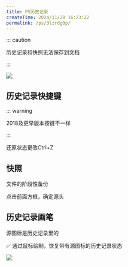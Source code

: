```yaml
---
title: PS历史记录
createTime: 2024/11/28 16:23:22
permalink: /ps/3lzrdg0p/
---
```

::: caution

历史记录和快照无法保存到文档

:::

![](https://file.iglooblog.top/ps/PixPin_2024-10-07_21-10-59.webp)

## 历史记录快捷键

::: warning

2018及更早版本按键不一样

:::

还原状态更改Ctrl+Z

## 快照

文件的阶段性备份

点击前面方框，确定源头

## 历史记录画笔

源图标是历史记录里的

✅ 通过鼠标绘制，恢复带有源图标的历史记录状态

![](https://file.iglooblog.top/ps/PixPin_2024-10-07_21-18-25.webp)